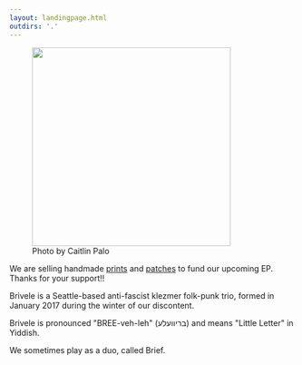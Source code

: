 ```yaml
---
layout: landingpage.html
outdirs: '.'
---
```

<div id='blurb' class='clearfix'>
<!--<figure><img id='' src='../images/bandpix/brivele-debut.jpg' width='350px'><figcaption>Photo by Leah Knopf</figcaption></figure>-->
<figure><img id='' src='../images/bandpix/sketch3 small.JPG' width='350px'><figcaption>Photo by Caitlin Palo</figcaption></figure>
<p class='sale'>We are selling handmade <a href='https://www.etsy.com/listing/579190758/brivele-linocut-prints-and-patches-band'>prints</a> and <a href='https://brivele.bandcamp.com/merch/brivele-palindrome-patches'>patches</a> to fund our upcoming EP. Thanks for your support!!</p>
<p>Brivele is a Seattle-based anti-fascist klezmer folk-punk trio, formed in January 2017 during the winter of our discontent.</p>
<p>Brivele is pronounced "BREE-veh-leh" (בריוועלע) and means "Little Letter" in Yiddish.</p>
<p>We sometimes play as a duo, called Brief.</p>
</div>